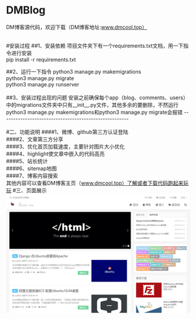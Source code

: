 # DMBlog
DM博客源代码，欢迎下载（DM博客地址:www.dmcool.top）<br>

<br>
#安装过程
##1、安装依赖
项目文件夹下有一个requirements.txt文档，用一下指令进行安装<br>
pip install -r requirements.txt<br>

##2、运行一下指令
python3 manage.py makemigrations<br>
python3 manage.py migrate<br>
python3 manage.py runserver<br>
<br>
##3、安装过程出现的问题
安装之前确保每个app（blog、comments、users）中的migrations文件夹中只有__init__.py文件，其他多余的要删除，不然运行python3 manage.py makemigrations和python3 manage.py migrate会报错
------------------------------------------------------<br>
<br>
#二、功能说明
####1、微博、github第三方认证登陆<br>
####2、文章第三方分享<br>
####3、优化首页加载速度，主要针对图片大小优化<br>
####4、highlight使文章中嵌入的代码高亮<br>
####5、站长统计<br>
####6、sitemap地图<br>
####7、博客内容搜索<br>
其他内容可以查看DM博客主页（www.dmcool.top）了解或者下载代码跑起来玩玩
#三、页面展示
![image](https://raw.githubusercontent.com/coolzhm/DMBlog/master/Image/dmblog_homepage.png)





